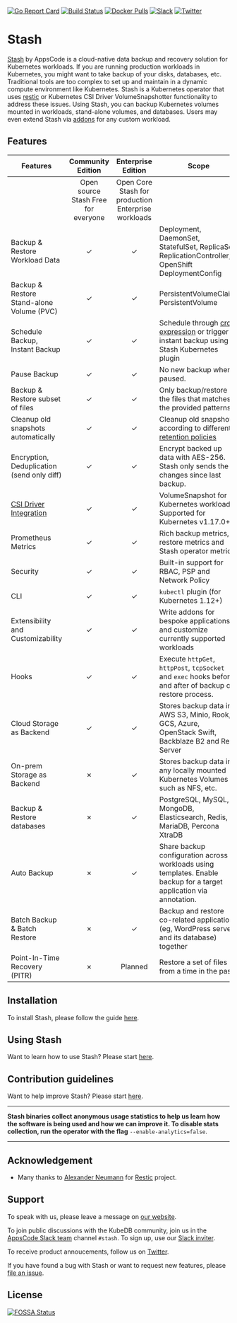 [![Go Report Card](https://goreportcard.com/badge/stash.appscode.dev/stash)](https://goreportcard.com/report/stash.appscode.dev/stash)
[![Build Status](https://github.com/stashed/stash/workflows/CI/badge.svg)](https://github.com/stashed/stash/actions?workflow=CI)
[![Docker Pulls](https://img.shields.io/docker/pulls/appscode/stash.svg)](https://hub.docker.com/r/appscode/stash/)
[![Slack](https://slack.appscode.com/badge.svg)](https://slack.appscode.com)
[![Twitter](https://img.shields.io/twitter/follow/kubestash.svg?style=social&logo=twitter&label=Follow)](https://twitter.com/intent/follow?screen_name=KubeStash)

# Stash

[Stash](https://stash.run) by AppsCode is a cloud-native data backup and recovery solution for Kubernetes workloads. If you are running production workloads in Kubernetes, you might want to take backup of your disks, databases, etc. Traditional tools are too complex to set up and maintain in a dynamic compute environment like Kubernetes. Stash is a Kubernetes operator that uses [restic](https://github.com/restic/restic) or Kubernetes CSI Driver VolumeSnapshotter functionality to address these issues. Using Stash, you can backup Kubernetes volumes mounted in workloads, stand-alone volumes, and databases. Users may even extend Stash via [addons](https://stash.run/docs/latest/guides/latest/addons/overview/) for any custom workload.

## Features

| Features                                                                                |          Community Edition          |                 Enterprise Edition                  | Scope                                                                                                                                                               |
| --------------------------------------------------------------------------------------- | :---------------------------------: | :-------------------------------------------------: | ------------------------------------------------------------------------------------------------------------------------------------------------------------------- |
|                                                                                         | Open source Stash Free for everyone | Open Core Stash for production Enterprise workloads |                                                                                                                                                                     |
| Backup & Restore Workload Data                                                          |              &#10003;               |                      &#10003;                       | Deployment, DaemonSet, StatefulSet, ReplicaSet, ReplicationController, OpenShift DeploymentConfig                                                                   |
| Backup & Restore Stand-alone Volume (PVC)                                               |              &#10003;               |                      &#10003;                       | PersistentVolumeClaim, PersistentVolume                                                                                                                             |
| Schedule Backup, Instant Backup                                                         |              &#10003;               |                      &#10003;                       | Schedule through [cron expression](https://en.wikipedia.org/wiki/Cron) or trigger instant backup using Stash Kubernetes plugin                                      |
| Pause Backup                                                                            |              &#10003;               |                      &#10003;                       | No new backup when paused.                                                                                                                                          |
| Backup & Restore subset of files                                                        |              &#10003;               |                      &#10003;                       | Only backup/restore the files that matches the provided patterns                                                                                                    |
| Cleanup old snapshots automatically                                                     |              &#10003;               |                      &#10003;                       | Cleanup old snapshots according to different [retention policies](https://restic.readthedocs.io/en/stable/060_forget.html#removing-snapshots-according-to-a-policy) |
| Encryption, Deduplication (send only diff)                                              |              &#10003;               |                      &#10003;                       | Encrypt backed up data with AES-256. Stash only sends the changes since last backup.                                                                                |
| [CSI Driver Integration](https://kubernetes.io/docs/concepts/storage/volume-snapshots/) |              &#10003;               |                      &#10003;                       | VolumeSnapshot for Kubernetes workloads. Supported for Kubernetes v1.17.0+.                                                                                         |
| Prometheus Metrics                                                                      |              &#10003;               |                      &#10003;                       | Rich backup metrics, restore metrics and Stash operator metrics.                                                                                                    |
| Security                                                                                |              &#10003;               |                      &#10003;                       | Built-in support for RBAC, PSP and Network Policy                                                                                                                   |
| CLI                                                                                     |              &#10003;               |                      &#10003;                       | `kubectl` plugin (for Kubernetes 1.12+)                                                                                                                             |
| Extensibility and Customizability                                                       |              &#10003;               |                      &#10003;                       | Write addons for bespoke applications and customize currently supported workloads                                                                                   |
| Hooks                                                                                   |              &#10003;               |                      &#10003;                       | Execute `httpGet`, `httpPost`, `tcpSocket` and `exec` hooks before and after of backup or restore process.                                                          |
| Cloud Storage as Backend                                                                |              &#10003;               |                      &#10003;                       | Stores backup data in AWS S3, Minio, Rook, GCS, Azure, OpenStack Swift, Backblaze B2 and Rest Server                                                                |
| On-prem Storage as Backend                                                              |              &#10007;               |                      &#10003;                       | Stores backup data in any locally mounted Kubernetes Volumes such as NFS, etc.                                                                                      |
| Backup & Restore databases                                                              |              &#10007;               |                      &#10003;                       | PostgreSQL, MySQL, MongoDB, Elasticsearch, Redis, MariaDB, Percona XtraDB                                                                                           |
| Auto Backup                                                                             |              &#10007;               |                      &#10003;                       | Share backup configuration across workloads using templates. Enable backup for a target application via annotation.                                                 |
| Batch Backup & Batch Restore                                                            |              &#10007;               |                      &#10003;                       | Backup and restore co-related applications (eg, WordPress server and its database) together                                                                         |
| Point-In-Time Recovery (PITR)                                                           |              &#10007;               |                       Planned                       | Restore a set of files from a time in the past.                                                                                                                     |

## Installation

To install Stash, please follow the guide [here](https://stash.run/docs/latest/setup/).

## Using Stash

Want to learn how to use Stash? Please start [here](https://stash.run/docs/latest/).

## Contribution guidelines

Want to help improve Stash? Please start [here](https://stash.run/docs/latest/welcome/contributing).

---

**Stash binaries collect anonymous usage statistics to help us learn how the software is being used and how we can improve it. To disable stats collection, run the operator with the flag** `--enable-analytics=false`.

---

## Acknowledgement

- Many thanks to [Alexander Neumann](https://github.com/fd0) for [Restic](https://restic.net) project.

## Support

To speak with us, please leave a message on [our website](https://appscode.com/contact/).

To join public discussions with the KubeDB community, join us in the [AppsCode Slack team](https://appscode.slack.com/messages/C8NCX6N23/details/) channel `#stash`. To sign up, use our [Slack inviter](https://slack.appscode.com/).

To receive product annoucements, follow us on [Twitter](https://twitter.com/KubeStash).

If you have found a bug with Stash or want to request new features, please [file an issue](https://github.com/stashed/project/issues/new).

## License

[![FOSSA Status](https://app.fossa.io/api/projects/git%2Bgithub.com%2Fstashed%2Fstash.svg?type=large)](https://app.fossa.io/projects/git%2Bgithub.com%2Fstashed%2Fstash?ref=badge_large)
